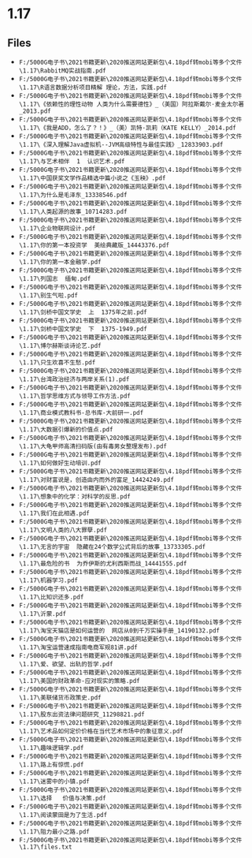 # 1.17

## Files

- `F:/5000G电子书\2021书籍更新\2020推送网站更新包\4.18pdf转mobi等多个文件\1.17\RabbitMQ实战指南.pdf`
- `F:/5000G电子书\2021书籍更新\2020推送网站更新包\4.18pdf转mobi等多个文件\1.17\R语言数据分析项目精解 理论，方法，实践.pdf`
- `F:/5000G电子书\2021书籍更新\2020推送网站更新包\4.18pdf转mobi等多个文件\1.17\《依赖性的理性动物 人类为什么需要德性》_（美国）阿拉斯戴尔·麦金太尔著_2013.pdf`
- `F:/5000G电子书\2021书籍更新\2020推送网站更新包\4.18pdf转mobi等多个文件\1.17\《我是ADD，怎么了？！》_（美）凯特·凯莉（KATE KELLY）_2014.pdf`
- `F:/5000G电子书\2021书籍更新\2020推送网站更新包\4.18pdf转mobi等多个文件\1.17\《深入理解Java虚拟机--JVM高级特性与最佳实践》_12833903.pdf`
- `F:/5000G电子书\2021书籍更新\2020推送网站更新包\4.18pdf转mobi等多个文件\1.17\与艺术相伴  1  认识艺术.pdf`
- `F:/5000G电子书\2021书籍更新\2020推送网站更新包\4.18pdf转mobi等多个文件\1.17\中国获奖文学作品精选中篇小说之《玉秧》.pdf`
- `F:/5000G电子书\2021书籍更新\2020推送网站更新包\4.18pdf转mobi等多个文件\1.17\为什么是毛泽东_13338546.pdf`
- `F:/5000G电子书\2021书籍更新\2020推送网站更新包\4.18pdf转mobi等多个文件\1.17\人类起源的故事_10714283.pdf`
- `F:/5000G电子书\2021书籍更新\2020推送网站更新包\4.18pdf转mobi等多个文件\1.17\企业物联网设计.pdf`
- `F:/5000G电子书\2021书籍更新\2020推送网站更新包\4.18pdf转mobi等多个文件\1.17\你的第一本投资学  美绘典藏版_14443376.pdf`
- `F:/5000G电子书\2021书籍更新\2020推送网站更新包\4.18pdf转mobi等多个文件\1.17\你的第一本金融学.pdf`
- `F:/5000G电子书\2021书籍更新\2020推送网站更新包\4.18pdf转mobi等多个文件\1.17\列国志  缅甸.pdf`
- `F:/5000G电子书\2021书籍更新\2020推送网站更新包\4.18pdf转mobi等多个文件\1.17\别生气啦.pdf`
- `F:/5000G电子书\2021书籍更新\2020推送网站更新包\4.18pdf转mobi等多个文件\1.17\剑桥中国文学史  上  1375年之前.pdf`
- `F:/5000G电子书\2021书籍更新\2020推送网站更新包\4.18pdf转mobi等多个文件\1.17\剑桥中国文学史  下  1375-1949.pdf`
- `F:/5000G电子书\2021书籍更新\2020推送网站更新包\4.18pdf转mobi等多个文件\1.17\博尔赫斯谈诗论艺.pdf`
- `F:/5000G电子书\2021书籍更新\2020推送网站更新包\4.18pdf转mobi等多个文件\1.17\只生欢喜不生愁.pdf`
- `F:/5000G电子书\2021书籍更新\2020推送网站更新包\4.18pdf转mobi等多个文件\1.17\台湾政治经济与两岸关系(1).pdf`
- `F:/5000G电子书\2021书籍更新\2020推送网站更新包\4.18pdf转mobi等多个文件\1.17\哲学思维方式与领导工作方法.pdf`
- `F:/5000G电子书\2021书籍更新\2020推送网站更新包\4.18pdf转mobi等多个文件\1.17\商业模式教科书-总书库-大前研一.pdf`
- `F:/5000G电子书\2021书籍更新\2020推送网站更新包\4.18pdf转mobi等多个文件\1.17\大数据引爆新的价值点.pdf`
- `F:/5000G电子书\2021书籍更新\2020推送网站更新包\4.18pdf转mobi等多个文件\1.17\大龟甲师高清扫码版(由有毒男女整理发布).pdf`
- `F:/5000G电子书\2021书籍更新\2020推送网站更新包\4.18pdf转mobi等多个文件\1.17\如何做好生动培训.pdf`
- `F:/5000G电子书\2021书籍更新\2020推送网站更新包\4.18pdf转mobi等多个文件\1.17\对财富说是，创造由内而外的富足_14424249.pdf`
- `F:/5000G电子书\2021书籍更新\2020推送网站更新包\4.18pdf转mobi等多个文件\1.17\想象中的化学：对科学的反思.pdf`
- `F:/5000G电子书\2021书籍更新\2020推送网站更新包\4.18pdf转mobi等多个文件\1.17\我们在此相遇.pdf`
- `F:/5000G电子书\2021书籍更新\2020推送网站更新包\4.18pdf转mobi等多个文件\1.17\文明人类的八大罪孽.pdf`
- `F:/5000G电子书\2021书籍更新\2020推送网站更新包\4.18pdf转mobi等多个文件\1.17\无言的宇宙  隐藏在24个数学公式背后的故事_13733305.pdf`
- `F:/5000G电子书\2021书籍更新\2020推送网站更新包\4.18pdf转mobi等多个文件\1.17\最危险的书  为乔伊斯的尤利西斯而战_14441555.pdf`
- `F:/5000G电子书\2021书籍更新\2020推送网站更新包\4.18pdf转mobi等多个文件\1.17\机器学习.pdf`
- `F:/5000G电子书\2021书籍更新\2020推送网站更新包\4.18pdf转mobi等多个文件\1.17\比知识还多.pdf`
- `F:/5000G电子书\2021书籍更新\2020推送网站更新包\4.18pdf转mobi等多个文件\1.17\沂蒙.pdf`
- `F:/5000G电子书\2021书籍更新\2020推送网站更新包\4.18pdf转mobi等多个文件\1.17\淘宝天猫店是如何运营的  网店从0到千万实操手册_14190132.pdf`
- `F:/5000G电子书\2021书籍更新\2020推送网站更新包\4.18pdf转mobi等多个文件\1.17\淘宝运营速成指南电商军规81讲.pdf`
- `F:/5000G电子书\2021书籍更新\2020推送网站更新包\4.18pdf转mobi等多个文件\1.17\爱、欲望、出轨的哲学.pdf`
- `F:/5000G电子书\2021书籍更新\2020推送网站更新包\4.18pdf转mobi等多个文件\1.17\美国的财政革命-应对现实的策略.pdf`
- `F:/5000G电子书\2021书籍更新\2020推送网站更新包\4.18pdf转mobi等多个文件\1.17\美联储货币政策史.pdf`
- `F:/5000G电子书\2021书籍更新\2020推送网站更新包\4.18pdf转mobi等多个文件\1.17\股东出资法律问题研究_11298821.pdf`
- `F:/5000G电子书\2021书籍更新\2020推送网站更新包\4.18pdf转mobi等多个文件\1.17\艺术品如何定价价格在当代艺术市场中的象征意义.pdf`
- `F:/5000G电子书\2021书籍更新\2020推送网站更新包\4.18pdf转mobi等多个文件\1.17\趣味逻辑学.pdf`
- `F:/5000G电子书\2021书籍更新\2020推送网站更新包\4.18pdf转mobi等多个文件\1.17\路上有惊慌.pdf`
- `F:/5000G电子书\2021书籍更新\2020推送网站更新包\4.18pdf转mobi等多个文件\1.17\迷雾中的小镇.pdf`
- `F:/5000G电子书\2021书籍更新\2020推送网站更新包\4.18pdf转mobi等多个文件\1.17\选择   价值与决策.pdf`
- `F:/5000G电子书\2021书籍更新\2020推送网站更新包\4.18pdf转mobi等多个文件\1.17\阅读蒙田是为了生活.pdf`
- `F:/5000G电子书\2021书籍更新\2020推送网站更新包\4.18pdf转mobi等多个文件\1.17\阻力最小之路.pdf`
- `F:/5000G电子书\2021书籍更新\2020推送网站更新包\4.18pdf转mobi等多个文件\1.17\files.txt`

